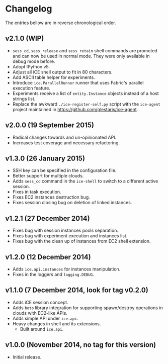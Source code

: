 # Changelog

The entries bellow are in reverse chronological order.

## v2.1.0 (WIP)

* `sess_cd`, `sess_release` and `sess_retain` shell commands are promoted and
  can now be used in normal mode. They were only available in debug mode
  before.
* Adopt IPython v5.
* Adjust all iCE shell output to fit in 80 characters.
* Add ASCII table helper for experiments.
* Introduce `ice.ParallelRunner` runner that uses Fabric's parallel execution
  feature.
* Experiments receive a list of `entity.Instance` objects instead of a host
  strings list.
* Replace the awkward `./ice-register-self.py` script with the `ice-agent`
  project maintained in https://github.com/glestaris/ice-agent.

## v2.0.0 (19 September 2015)

* Radical changes towards and un-opinionated API.
* Increases test coverage and necessary refactoring.

## v1.3.0 (26 January 2015)

* SSH key can be specified in the configuration file.
* Better support for multiple clouds.
* Adds `sess_cd` command in the `ice-shell` to switch to a different active
    session.
* Fixes in task execution.
* Fixes EC2 instances destruction bug.
* Fixes session closing bug on deletion of linked instances.

## v1.2.1 (27 December 2014)

* Fixes bug with session instances pools separation.
* Fixes bug with experiment execution and instances list.
* Fixes bug with the clean up of instances from EC2 shell extension.

## v1.2.0 (12 December 2014)

* Adds `ice.api.instances` for instances manipulation.
* Fixes in the loggers and `logging.DEBUG`.

## v1.1.0 (7 December 2014, look for tag v0.2.0)

* Adds iCE session concept.
* Adds `boto` library integration for supporting spawn/destroy operations in
    clouds with EC2-like APIs.
* Adds simple API under `ice.api`.
* Heavy changes in shell and its extensions.
    * Built around `ice.api`.

## v1.0.0 (November 2014, no tag for this version)

* Initial release.
